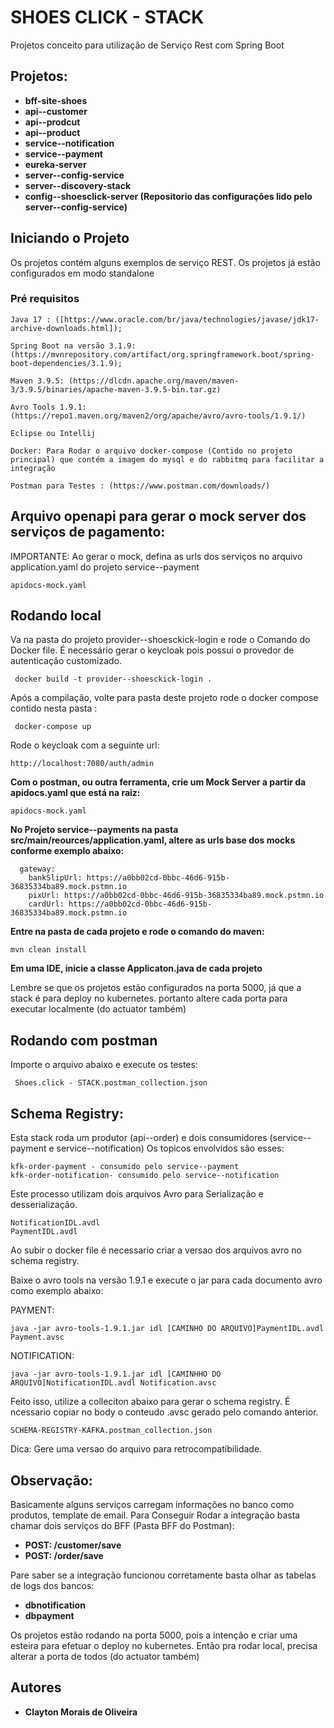 # SHOES CLICK - STACK

Projetos conceito para utilização de Serviço Rest com Spring Boot

## Projetos:

* **bff-site-shoes**
* **api--customer**
* **api--prodcut**
* **api--product**
* **service--notification**
* **service--payment**
* **eureka-server**
* **server--config-service**
* **server--discovery-stack**
* **config--shoesclick-server (Repositorio das configurações lido pelo server--config-service)**
## Iniciando o Projeto

Os projetos contém alguns exemplos de serviço REST. Os projetos já estão configurados em modo standalone

### Pré requisitos

```
Java 17 : ([https://www.oracle.com/br/java/technologies/javase/jdk17-archive-downloads.html]);

Spring Boot na versão 3.1.9:  (https://mvnrepository.com/artifact/org.springframework.boot/spring-boot-dependencies/3.1.9);

Maven 3.9.5: (https://dlcdn.apache.org/maven/maven-3/3.9.5/binaries/apache-maven-3.9.5-bin.tar.gz)

Avro Tools 1.9.1: (https://repo1.maven.org/maven2/org/apache/avro/avro-tools/1.9.1/)

Eclipse ou Intellij

Docker: Para Rodar o arquivo docker-compose (Contido no projeto principal) que contém a imagem do mysql e do rabbitmq para facilitar a integração

Postman para Testes : (https://www.postman.com/downloads/)
```

## Arquivo openapi para gerar o mock server dos serviços de pagamento:
   IMPORTANTE: Ao gerar o mock, defina as urls dos serviços no 
   arquivo application.yaml do projeto service--payment

```
apidocs-mock.yaml
```

## Rodando local

Va na pasta do projeto provider--shoesckick-login e rode 
o Comando do Docker file. É necessário gerar o keycloak 
pois possui o provedor de autenticação customizado.

```
 docker build -t provider--shoesckick-login .
```

Após a compilação, volte para pasta deste projeto rode o docker compose contido nesta pasta :

```
 docker-compose up
```

Rode o keycloak com a seguinte url:

```
http://localhost:7080/auth/admin
```

**Com o postman, ou outra ferramenta, crie um Mock Server a partir da apidocs.yaml que está na raiz:**

```
apidocs-mock.yaml
```



**No Projeto service--payments na pasta src/main/reources/application.yaml, altere as urls base dos mocks conforme exemplo abaixo:**

```
  gateway:
    bankSlipUrl: https://a0bb02cd-0bbc-46d6-915b-36835334ba89.mock.pstmn.io
    pixUrl: https://a0bb02cd-0bbc-46d6-915b-36835334ba89.mock.pstmn.io
    cardUrl: https://a0bb02cd-0bbc-46d6-915b-36835334ba89.mock.pstmn.io
```

**Entre na pasta de cada projeto e rode o comando do maven:**

```
mvn clean install
```

**Em uma IDE, inicie a classe Applicaton.java de cada projeto**

Lembre se que os projetos estão configurados na porta 5000, já que 
a stack é para deploy no kubernetes. portanto altere cada porta
para executar localmente (do actuator também)

## Rodando com postman

Importe o arquivo abaixo e execute os testes:

```
 Shoes.click - STACK.postman_collection.json

```

## Schema Registry: 

Esta stack roda um produtor (api--order) e dois consumidores (service--payment e service--notification)
Os topicos envolvidos são esses:

```
kfk-order-payment - consumido pelo service--payment
kfk-order-notification- consumido pelo service--notification
```
Este processo utilizam dois arquivos Avro para Serialização e desserialização. 

```
NotificationIDL.avdl
PaymentIDL.avdl
```
Ao subir o docker file é necessario criar a versao dos arquivos avro no schema registry.

Baixe o avro tools na versão 1.9.1 e execute o jar para cada documento avro como exemplo abaixo:

PAYMENT:
```
java -jar avro-tools-1.9.1.jar idl [CAMINHO DO ARQUIVO]PaymentIDL.avdl Payment.avsc
```

NOTIFICATION:
```
java -jar avro-tools-1.9.1.jar idl [CAMINHHO DO ARQUIVO]NotificationIDL.avdl Notification.avsc
```
 
Feito isso, utilize a colleciton abaixo para gerar o schema registry. É ncessario copiar no body o conteudo .avsc
gerado pelo comando anterior.

```
SCHEMA-REGISTRY-KAFKA.postman_collection.json
```

Dica: Gere uma versao do arquivo para retrocompatibilidade.

## Observação: 

Basicamente alguns serviços carregam informações no banco como produtos, template de email.
Para Conseguir Rodar a integração basta chamar dois serviços do BFF (Pasta BFF do Postman):

* **POST: /customer/save**
* **POST: /order/save**

Pare saber se a integração funcionou corretamente basta olhar as tabelas de logs dos bancos:

* **dbnotification**
* **dbpayment**  

Os projetos estão rodando na porta 5000, pois a intenção e criar uma esteira para efetuar o deploy no kubernetes. 
Então pra rodar local, precisa alterar a porta de todos (do actuator também)

## Autores

* **Clayton Morais de Oliveira**
